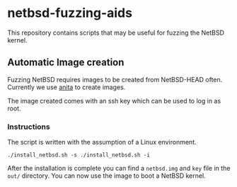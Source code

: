 # netbsd-fuzzing-aids

This repository contains scripts that may be useful for fuzzing the NetBSD kernel.

## Automatic Image creation 

Fuzzing NetBSD requires images to be created from NetBSD-HEAD often. Currently we use
[anita](http://gson.org/netbsd/anita/) to create images.

The image created comes with an ssh key which can be used to log in as root.

### Instructions

The script is written with the assumption of a Linux environment.

`
./install_netbsd.sh -s
./install_netbsd.sh -i
`

After the installation is complete you can find a `netbsd.img` and `key` file in the
`out/` directory. You can now use the image to boot a NetBSD kernel.

